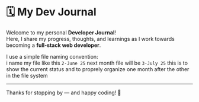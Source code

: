 # 🗓️ My Dev Journal

Welcome to my personal **Developer Journal**!  
Here, I share my progress, thoughts, and learnings as I work towards becoming a **full-stack web developer**.

I use a simple file naming convention:  
i name my file like this `2-June 25` next month file will be `3-July 25` this is to show the current status and to proprely organize one month after the other in the file system

---

Thanks for stopping by — and happy coding! 🚀

